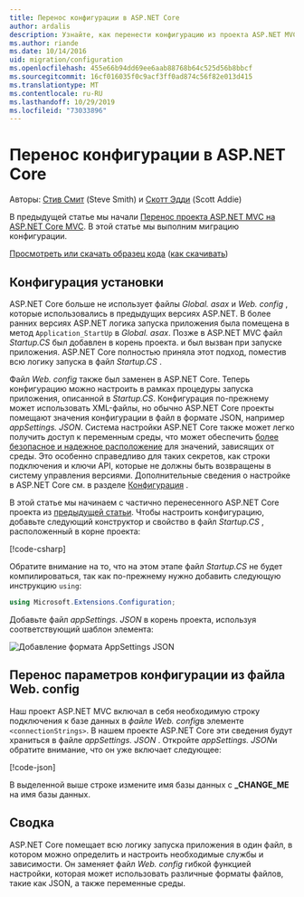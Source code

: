 ```yaml
---
title: Перенос конфигурации в ASP.NET Core
author: ardalis
description: Узнайте, как перенести конфигурацию из проекта ASP.NET MVC в проект ASP.NET Core MVC.
ms.author: riande
ms.date: 10/14/2016
uid: migration/configuration
ms.openlocfilehash: 455e66b94dd69ee6aab88768b64c525d56b8bbcf
ms.sourcegitcommit: 16cf016035f0c9acf3ff0ad874c56f82e013d415
ms.translationtype: MT
ms.contentlocale: ru-RU
ms.lasthandoff: 10/29/2019
ms.locfileid: "73033896"
---
```

# <a name="migrate-configuration-to-aspnet-core"></a>Перенос конфигурации в ASP.NET Core

Авторы: [Стив Смит](https://ardalis.com/) (Steve Smith) и [Скотт Эдди](https://scottaddie.com) (Scott Addie)

В предыдущей статье мы начали [Перенос проекта ASP.NET MVC на ASP.NET Core MVC](xref:migration/mvc). В этой статье мы выполним миграцию конфигурации.

[Просмотреть или скачать образец кода](https://github.com/aspnet/AspNetCore.Docs/tree/master/aspnetcore/migration/configuration/samples) ([как скачивать](xref:index#how-to-download-a-sample))

## <a name="setup-configuration"></a>Конфигурация установки

ASP.NET Core больше не использует файлы *Global. asax* и *Web. config* , которые использовались в предыдущих версиях ASP.NET. В более ранних версиях ASP.NET логика запуска приложения была помещена в метод `Application_StartUp` в *Global. asax*. Позже в ASP.NET MVC файл *Startup.CS* был добавлен в корень проекта. и был вызван при запуске приложения. ASP.NET Core полностью приняла этот подход, поместив всю логику запуска в файл *Startup.CS* .

Файл *Web. config* также был заменен в ASP.NET Core. Теперь конфигурацию можно настроить в рамках процедуры запуска приложения, описанной в *Startup.CS*. Конфигурация по-прежнему может использовать XML-файлы, но обычно ASP.NET Core проекты помещают значения конфигурации в файл в формате JSON, например *appSettings. JSON*. Система настройки ASP.NET Core также может легко получить доступ к переменным среды, что может обеспечить [более безопасное и надежное расположение](xref:security/app-secrets) для значений, зависящих от среды. Это особенно справедливо для таких секретов, как строки подключения и ключи API, которые не должны быть возвращены в систему управления версиями. Дополнительные сведения о настройке в ASP.NET Core см. в разделе [Конфигурация](xref:fundamentals/configuration/index) .

В этой статье мы начинаем с частично перенесенного ASP.NET Core проекта из [предыдущей статьи](xref:migration/mvc). Чтобы настроить конфигурацию, добавьте следующий конструктор и свойство в файл *Startup.CS* , расположенный в корне проекта:

[!code-csharp[](configuration/samples/WebApp1/src/WebApp1/Startup.cs?range=11-16)]

Обратите внимание на то, что на этом этапе файл *Startup.CS* не будет компилироваться, так как по-прежнему нужно добавить следующую инструкцию `using`:

```csharp
using Microsoft.Extensions.Configuration;
```

Добавьте файл *appSettings. JSON* в корень проекта, используя соответствующий шаблон элемента:

![Добавление формата AppSettings JSON](configuration/_static/add-appsettings-json.png)

## <a name="migrate-configuration-settings-from-webconfig"></a>Перенос параметров конфигурации из файла Web. config

Наш проект ASP.NET MVC включал в себя необходимую строку подключения к базе данных в *файле Web. config*в элементе `<connectionStrings>`. В нашем проекте ASP.NET Core эти сведения будут храниться в файле *appSettings. JSON* . Откройте *appSettings. JSON*и обратите внимание, что он уже включает следующее:

[!code-json[](../migration/configuration/samples/WebApp1/src/WebApp1/appsettings.json?highlight=4)]

В выделенной выше строке измените имя базы данных с **_CHANGE_ME** на имя базы данных.

## <a name="summary"></a>Сводка

ASP.NET Core помещает всю логику запуска приложения в один файл, в котором можно определить и настроить необходимые службы и зависимости. Он заменяет файл *Web. config* гибкой функцией настройки, которая может использовать различные форматы файлов, такие как JSON, а также переменные среды.
